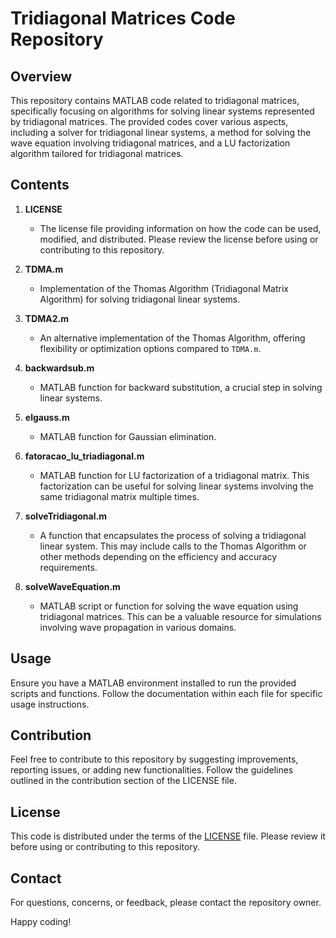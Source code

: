 # Tridiagonal Matrices Code Repository

## Overview

This repository contains MATLAB code related to tridiagonal matrices, specifically focusing on algorithms for solving linear systems represented by tridiagonal matrices. The provided codes cover various aspects, including a solver for tridiagonal linear systems, a method for solving the wave equation involving tridiagonal matrices, and a LU factorization algorithm tailored for tridiagonal matrices.

## Contents

1. **LICENSE**
   - The license file providing information on how the code can be used, modified, and distributed. Please review the license before using or contributing to this repository.

2. **TDMA.m**
   - Implementation of the Thomas Algorithm (Tridiagonal Matrix Algorithm) for solving tridiagonal linear systems.

3. **TDMA2.m**
   - An alternative implementation of the Thomas Algorithm, offering flexibility or optimization options compared to `TDMA.m`.

4. **backwardsub.m**
   - MATLAB function for backward substitution, a crucial step in solving linear systems.

5. **elgauss.m**
   - MATLAB function for Gaussian elimination.

6. **fatoracao_lu_triadiagonal.m**
   - MATLAB function for LU factorization of a tridiagonal matrix. This factorization can be useful for solving linear systems involving the same tridiagonal matrix multiple times.

7. **solveTridiagonal.m**
   - A function that encapsulates the process of solving a tridiagonal linear system. This may include calls to the Thomas Algorithm or other methods depending on the efficiency and accuracy requirements.

8. **solveWaveEquation.m**
   - MATLAB script or function for solving the wave equation using tridiagonal matrices. This can be a valuable resource for simulations involving wave propagation in various domains.

## Usage

Ensure you have a MATLAB environment installed to run the provided scripts and functions. Follow the documentation within each file for specific usage instructions.

## Contribution

Feel free to contribute to this repository by suggesting improvements, reporting issues, or adding new functionalities. Follow the guidelines outlined in the contribution section of the LICENSE file.

## License

This code is distributed under the terms of the [LICENSE](LICENSE) file. Please review it before using or contributing to this repository.

## Contact

For questions, concerns, or feedback, please contact the repository owner.

Happy coding!
